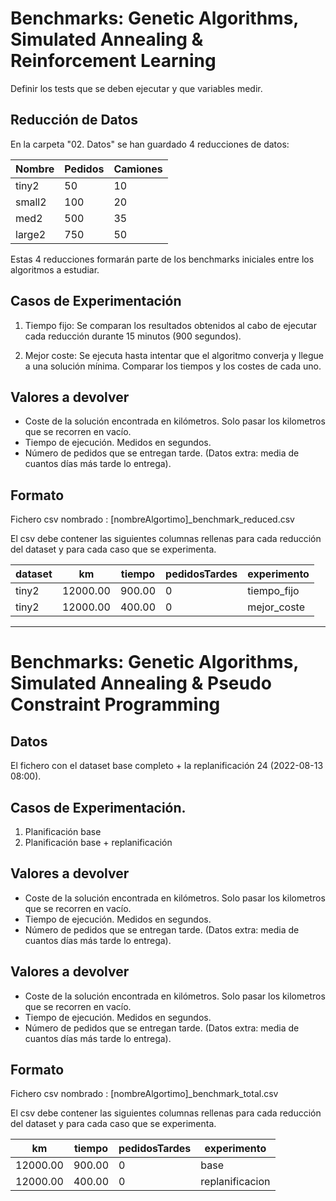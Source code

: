 # Benchmarks: Genetic Algorithms, Simulated Annealing & Reinforcement Learning

Definir los tests que se deben ejecutar y que variables medir.

## Reducción de Datos
En la carpeta "02. Datos" se han guardado 4 reducciones de datos:

| Nombre 	| Pedidos 	| Camiones 	|
|--------	|---------	|----------	|
| tiny2  	| 50      	| 10       	|
| small2 	| 100     	| 20       	|
| med2   	| 500     	| 35       	|
| large2 	| 750     	| 50       	|

Estas 4 reducciones formarán parte de los benchmarks iniciales entre los algoritmos a estudiar.

## Casos de Experimentación
1. Tiempo fijo: Se comparan los resultados obtenidos al cabo de ejecutar cada reducción durante 15 minutos (900 segundos).

2. Mejor coste: Se ejecuta hasta intentar que el algoritmo converja y llegue a una solución mínima. Comparar los tiempos y los costes de cada uno.



## Valores a devolver

- Coste de la solución encontrada en kilómetros. Solo pasar los kilometros que se recorren en vacío.
- Tiempo de ejecución. Medidos en segundos.
- Número de pedidos que se entregan tarde. (Datos extra: media de cuantos días más tarde lo entrega).

## Formato
Fichero csv nombrado : [nombreAlgortimo]_benchmark_reduced.csv

El csv debe contener las siguientes columnas rellenas para cada reducción del dataset y para cada caso que se experimenta.

| dataset 	| km       	| tiempo 	| pedidosTardes 	| experimento 	|
|---------	|----------	|--------	|---------------	|-------------	|
| tiny2   	| 12000.00 	| 900.00 	| 0             	| tiempo_fijo 	|
| tiny2   	| 12000.00 	| 400.00 	| 0             	| mejor_coste 	|


***

# Benchmarks: Genetic Algorithms, Simulated Annealing & Pseudo Constraint Programming

## Datos
El fichero con el dataset base completo + la replanificación 24 (2022-08-13 08:00).

## Casos de Experimentación.
1. Planificación base
2. Planificación base + replanificación


## Valores a devolver

- Coste de la solución encontrada en kilómetros. Solo pasar los kilometros que se recorren en vacío.
- Tiempo de ejecución. Medidos en segundos.
- Número de pedidos que se entregan tarde. (Datos extra: media de cuantos días más tarde lo entrega).

## Valores a devolver

- Coste de la solución encontrada en kilómetros. Solo pasar los kilometros que se recorren en vacío.
- Tiempo de ejecución. Medidos en segundos.
- Número de pedidos que se entregan tarde. (Datos extra: media de cuantos días más tarde lo entrega).

## Formato
Fichero csv nombrado : [nombreAlgortimo]_benchmark_total.csv

El csv debe contener las siguientes columnas rellenas para cada reducción del dataset y para cada caso que se experimenta.

| km       	| tiempo 	| pedidosTardes 	| experimento 	    |
|----------	|--------	|---------------	|-------------	    |
| 12000.00 	| 900.00 	| 0             	| base 	            |
| 12000.00 	| 400.00 	| 0             	| replanificacion 	|


